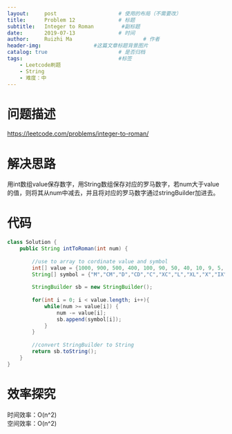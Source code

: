 ```yaml
---
layout:     post   				    # 使用的布局（不需要改）
title:      Problem 12				# 标题 
subtitle:   Integer to Roman         #副标题
date:       2019-07-13				# 时间
author:     Ruizhi Ma 						# 作者
header-img:              	#这篇文章标题背景图片
catalog: true 						# 是否归档
tags:								#标签
    - Leetcode刷题
    - String
    - 难度：中
---
```

# 问题描述
https://leetcode.com/problems/integer-to-roman/

# 解决思路
用int数组value保存数字，用String数组保存对应的罗马数字，若num大于value的值，则将其从num中减去，并且将对应的罗马数字通过stringBuilder加进去。

# 代码
```java
class Solution {
    public String intToRoman(int num) {
        
        //use to array to cordinate value and symbol
        int[] value = {1000, 900, 500, 400, 100, 90, 50, 40, 10, 9, 5, 4, 1};
        String[] symbol = {"M","CM","D","CD","C","XC","L","XL","X","IX","V","IV","I"};
        
        StringBuilder sb = new StringBuilder();
        
        for(int i = 0; i < value.length; i++){
            while(num >= value[i]) {
                num -= value[i];
                sb.append(symbol[i]);
            } 
        }
        
        //convert StringBuilder to String
        return sb.toString();
    }
}
```

# 效率探究
时间效率：O(n^2)  
空间效率：O(n^2)

